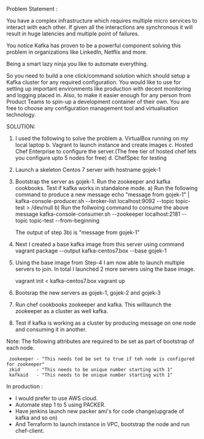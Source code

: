Problem Statement :

You have a complex infrastructure which requires multiple micro services to interact with each other. If given all the interactions are synchronous it will result in huge latencies and multiple point of failures.

You notice Kafka has proven to be a powerful component solving this problem in organizations like LinkedIn, Netflix and more.

Being a smart lazy ninja you like to automate everything.

So you need to build a one click/command solution which should setup a Kafka cluster for any required configuration.
You would like to use for setting up important environments like production with decent monitoring and logging placed in.
Also, to make it easier enough for any person from Product Teams to spin-up a development container of their own.
You are free to choose any configuration management tool and virtualisation technology.


SOLUTION:
1. I used the following to solve the problem
   a. VirtualBox running on my local laptop
   b. Vagrant to launch instance and create images
   c. Hosted Chef Enterprise to configure the server.(The free tier of hosted chef lets you configure upto 5 nodes for free)
   d. ChefSpec for testing

 2. Launch a skeleton Centos 7 server with hostname gojek-1

 3. Bootstrap the server as gojek-1. Run the zookeeper and kafka cookbooks.
    Test if kafka works in standalone mode.
    a) Run the following command to produce a new message
       echo "message from gojek-1" | kafka-console-producer.sh --broker-list localhost:9092 --topic topic-test > /dev/null
    b) Run the follwoing command to consume the above message
       kafka-console-consumer.sh --zookeeper localhost:2181 --topic topic-test  --from-beginning
     
     The output of step 3b) is "message from gojek-1"

 4. Next I created a base kafka image from this server using command
     vagrant package --output kafka-centos7.box --base gojek-1

 5. Using the base image from Step-4 I am now able to launch multiple servers to join. 
     In total I launched 2 more servers using the base image.

     vagrant init <  kafka-centos7.box
     vagrant up

 6. Bootsrap the new servers as gojek-1, gojek-2 and gojek-3

 7. Run chef cookbooks zookeeper and kafka. This willlaunch the zookeeper as a cluster as well kafka.

 8. Test if kafka is working as a cluster by producing message on one node and consuming it in another.

 Note: The following attributes are required to be set as part of bootstrap of each node.

     zookeeper - "This needs tod be set to true if teh node is configured for zookeeper"
     zkid      - "This needs to be unique number starting with 1"
     kafkaid   - "This needs to be unique number starting with 1"

In production :
- I would prefer to use AWS cloud. 
- Automate step 1 to 5 using PACKER. 
- Have jenkins launch new packer ami's for code change(upgrade of kafka and so on)
- And Terraform to launch instance in VPC, bootstrap the node and run chef-client.




